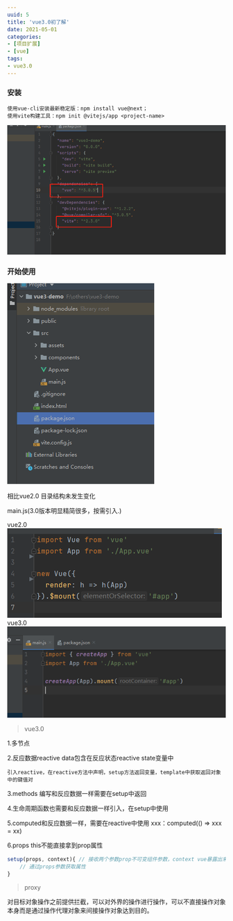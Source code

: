 ```yaml
---
uuid: 5
title: 'vue3.0初了解'
date: 2021-05-01
categories:
- [项目扩展]
- [vue]
tags:
- vue3.0
---
```


### 安装

    使用vue-cli安装最新稳定版：npm install vue@next；
    使用vite构建工具：npm init @vitejs/app <project-name>

![Image text](./images/vue3.0/vue3-cli-package.jpg)

### 开始使用

![Image text](./images/vue3.0/catalog.jpg)

相比vue2.0 目录结构未发生变化

main.js(3.0版本明显精简很多，按需引入.)

vue2.0
![Image text](./images/vue3.0/main-js(2.0).jpg)
vue3.0
![Image text](./images/vue3.0/main-js(3.0).jpg)

>vue3.0

1.多节点

2.反应数据reactive data包含在反应状态reactive state变量中

    引入reactive，在reactive方法中声明，setup方法返回变量，template中获取返回对象中的键值对
3.methods 编写和反应数据一样需要在setup中返回

4.生命周期函数也需要和反应数据一样引入，在setup中使用

5.computed和反应数据一样，需要在reactive中使用 xxx：computed(() => xxx = xx)

6.props this不能直接拿到prop属性

```js
setup(props, context){ // 接收两个参数prop不可变组件参数，context vue暴露出来的参数（emit，slots，attrs）
    // 通过props参数获取属性
}
```
>proxy

对目标对象操作之前提供拦截，可以对外界的操作进行操作，可以不直接操作对象本身而是通过操作代理对象来间接操作对象达到目的。

